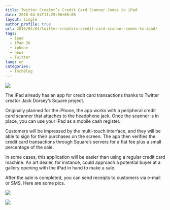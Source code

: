 ```yaml
---
title: Twitter Creator’s Credit Card Scanner Comes to iPad
date: 2010-04-04T11:29:00+00:00
layout: single
author_profile: true
url: 2010/04/04/twitter-creators-credit-card-scanner-comes-to-ipad/
tags:
  - ipad
  - iPad 3G
  - iphone
  - news
  - Twitter
lang: en
categories: 
  - TechBlog
---
```

[![](http://1.bp.blogspot.com/_vaUVXcmC3OI/S7hwiVq7ErI/AAAAAAAABfg/f4AqLqN9I0U/s1600/squareipad.jpg)](http://1.bp.blogspot.com/_vaUVXcmC3OI/S7hwiVq7ErI/AAAAAAAABfg/f4AqLqN9I0U/s1600-h/squareipad.jpg)

The iPad already has an app for credit card transactions thanks to Twitter creator Jack Dorsey’s Square project.

Originally planned for the iPhone, the app works with a peripheral credit card scanner that attaches to the headphone jack. Once the scanner is in place, you can use your iPad as a mobile cash register.

Customers will be impressed by the multi-touch interface, and they will be able to sign for their purchases on the screen. The app then verifies the credit card transactions through Square’s servers for a flat fee plus a small percentage of the sale.

In some cases, this application will be easier than using a regular credit card machine. An art dealer, for instance, could approach a potential buyer at a gallery opening with the iPad in hand to make a sale.

After the sale is completed, you can send receipts to customers via e-mail or SMS. Here are some pics.

[![](http://4.bp.blogspot.com/_vaUVXcmC3OI/S7hwugbsfSI/AAAAAAAABfk/sljT7ps8EcA/s400/ipadsquare1.jpg)](http://4.bp.blogspot.com/_vaUVXcmC3OI/S7hwugbsfSI/AAAAAAAABfk/sljT7ps8EcA/s1600-h/ipadsquare1.jpg)

[![](http://4.bp.blogspot.com/_vaUVXcmC3OI/S7hww6u3HwI/AAAAAAAABfo/rjL1wSheb_0/s400/ipadsquare2.jpg)](http://4.bp.blogspot.com/_vaUVXcmC3OI/S7hww6u3HwI/AAAAAAAABfo/rjL1wSheb_0/s1600-h/ipadsquare2.jpg)
